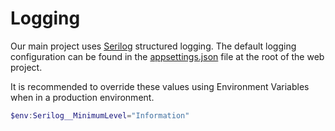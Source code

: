 # Logging

Our main project uses [Serilog](https://serilog.net/) structured logging.
The default logging configuration can be found in the [appsettings.json](https://github.com/StatCan/StatCan.OrchardCore/blob/master/src/StatCan.OrchardCore.Cms.Web/appsettings.json) file at the root of the web project.

It is recommended to override these values using Environment Variables when in a production environment.

```powershell
$env:Serilog__MinimumLevel="Information"
```

